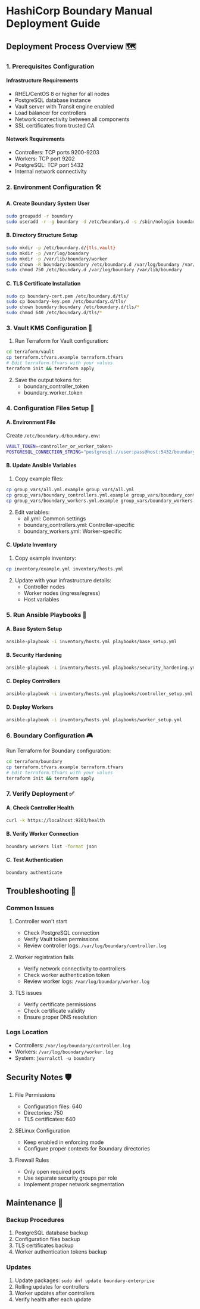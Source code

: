 # HashiCorp Boundary Manual Deployment Guide

## Deployment Process Overview 🗺️

### 1. Prerequisites Configuration

#### Infrastructure Requirements
- RHEL/CentOS 8 or higher for all nodes
- PostgreSQL database instance
- Vault server with Transit engine enabled
- Load balancer for controllers
- Network connectivity between all components
- SSL certificates from trusted CA

#### Network Requirements
- Controllers: TCP ports 9200-9203
- Workers: TCP port 9202
- PostgreSQL: TCP port 5432
- Internal network connectivity

### 2. Environment Configuration 🛠️

#### A. Create Boundary System User
```bash
sudo groupadd -r boundary
sudo useradd -r -g boundary -d /etc/boundary.d -s /sbin/nologin boundary
```

#### B. Directory Structure Setup
```bash
sudo mkdir -p /etc/boundary.d/{tls,vault}
sudo mkdir -p /var/log/boundary
sudo mkdir -p /var/lib/boundary/worker
sudo chown -R boundary:boundary /etc/boundary.d /var/log/boundary /var/lib/boundary
sudo chmod 750 /etc/boundary.d /var/log/boundary /var/lib/boundary
```

#### C. TLS Certificate Installation
```bash
sudo cp boundary-cert.pem /etc/boundary.d/tls/
sudo cp boundary-key.pem /etc/boundary.d/tls/
sudo chown boundary:boundary /etc/boundary.d/tls/*
sudo chmod 640 /etc/boundary.d/tls/*
```

### 3. Vault KMS Configuration 🔐

1. Run Terraform for Vault configuration:
```bash
cd terraform/vault
cp terraform.tfvars.example terraform.tfvars
# Edit terraform.tfvars with your values
terraform init && terraform apply
```

2. Save the output tokens for:
   - boundary_controller_token
   - boundary_worker_token

### 4. Configuration Files Setup 📝

#### A. Environment File
Create `/etc/boundary.d/boundary.env`:
```bash
VAULT_TOKEN=<controller_or_worker_token>
POSTGRESQL_CONNECTION_STRING="postgresql://user:pass@host:5432/boundary"
```

#### B. Update Ansible Variables
1. Copy example files:
```bash
cp group_vars/all.yml.example group_vars/all.yml
cp group_vars/boundary_controllers.yml.example group_vars/boundary_controllers.yml
cp group_vars/boundary_workers.yml.example group_vars/boundary_workers.yml
```

2. Edit variables:
   - all.yml: Common settings
   - boundary_controllers.yml: Controller-specific
   - boundary_workers.yml: Worker-specific

#### C. Update Inventory
1. Copy example inventory:
```bash
cp inventory/example.yml inventory/hosts.yml
```

2. Update with your infrastructure details:
   - Controller nodes
   - Worker nodes (ingress/egress)
   - Host variables

### 5. Run Ansible Playbooks 🚀

#### A. Base System Setup
```bash
ansible-playbook -i inventory/hosts.yml playbooks/base_setup.yml
```

#### B. Security Hardening
```bash
ansible-playbook -i inventory/hosts.yml playbooks/security_hardening.yml
```

#### C. Deploy Controllers
```bash
ansible-playbook -i inventory/hosts.yml playbooks/controller_setup.yml
```

#### D. Deploy Workers
```bash
ansible-playbook -i inventory/hosts.yml playbooks/worker_setup.yml
```

### 6. Boundary Configuration 🎮

Run Terraform for Boundary configuration:
```bash
cd terraform/boundary
cp terraform.tfvars.example terraform.tfvars
# Edit terraform.tfvars with your values
terraform init && terraform apply
```

### 7. Verify Deployment ✅

#### A. Check Controller Health
```bash
curl -k https://localhost:9203/health
```

#### B. Verify Worker Connection
```bash
boundary workers list -format json
```

#### C. Test Authentication
```bash
boundary authenticate
```

## Troubleshooting 🔧

### Common Issues

1. Controller won't start
   - Check PostgreSQL connection
   - Verify Vault token permissions
   - Review controller logs: `/var/log/boundary/controller.log`

2. Worker registration fails
   - Verify network connectivity to controllers
   - Check worker authentication token
   - Review worker logs: `/var/log/boundary/worker.log`

3. TLS issues
   - Verify certificate permissions
   - Check certificate validity
   - Ensure proper DNS resolution

### Logs Location
- Controllers: `/var/log/boundary/controller.log`
- Workers: `/var/log/boundary/worker.log`
- System: `journalctl -u boundary`

## Security Notes 🛡️

1. File Permissions
   - Configuration files: 640
   - Directories: 750
   - TLS certificates: 640

2. SELinux Configuration
   - Keep enabled in enforcing mode
   - Configure proper contexts for Boundary directories

3. Firewall Rules
   - Only open required ports
   - Use separate security groups per role
   - Implement proper network segmentation

## Maintenance 🔧

### Backup Procedures
1. PostgreSQL database backup
2. Configuration files backup
3. TLS certificates backup
4. Worker authentication tokens backup

### Updates
1. Update packages: `sudo dnf update boundary-enterprise`
2. Rolling updates for controllers
3. Worker updates after controllers
4. Verify health after each update